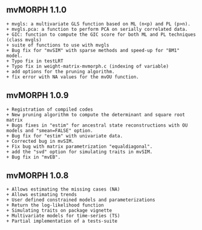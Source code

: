 ## mvMORPH 1.1.0
    + mvgls: a multivariate GLS function based on ML (n<p) and PL (p>n).
    + mvgls.pca: a function to perform PCA on serially correlated data.
    + GIC: function to compute the GIC score for both ML and PL techniques (class mvgls)
    + suite of functions to use with mvgls
    + Bug fix for "mvSIM" with sparse methods and speed-up for "BM1" model.
    + Typo fix in testLRT
    + Typo fix in weight-matrix-mvmorph.c (indexing of variable)
    + add options for the pruning algorithm.
    + fix error with NA values for the mvOU function.
## mvMORPH 1.0.9
    + Registration of compiled codes
    + New pruning algorithm to compute the determinant and square root matrix
    + Bugs fixes in "estim" for ancestral state reconstructions with OU models and "smean=FALSE" option.
    + Bug fix for "estim" with univariate data.
    + Corrected bug in mvSIM.
    + Fix bug with matrix parametrization "equaldiagonal".
    + add the "svd" option for simulating traits in mvSIM.
    + Bug fix in "mvEB".
## mvMORPH 1.0.8
    + Allows estimating the missing cases (NA)
    + Allows estimating trends
    + User defined constrained models and parameterizations  
    + Return the log-likelihood function
    + Simulating traits on package vignette
    + Multivariate models for time-series (TS)
    + Partial implementation of a tests-suite
